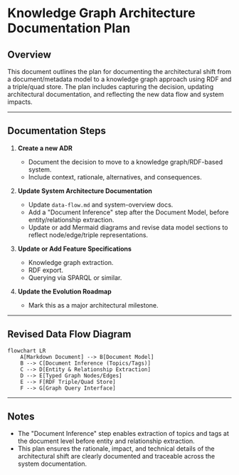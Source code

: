 # Knowledge Graph Architecture Documentation Plan

## Overview

This document outlines the plan for documenting the architectural shift from a document/metadata model to a knowledge graph approach using RDF and a triple/quad store. The plan includes capturing the decision, updating architectural documentation, and reflecting the new data flow and system impacts.

---

## Documentation Steps

1. **Create a new ADR**  
   - Document the decision to move to a knowledge graph/RDF-based system.
   - Include context, rationale, alternatives, and consequences.

2. **Update System Architecture Documentation**  
   - Update `data-flow.md` and system-overview docs.
   - Add a "Document Inference" step after the Document Model, before entity/relationship extraction.
   - Update or add Mermaid diagrams and revise data model sections to reflect node/edge/triple representations.

3. **Update or Add Feature Specifications**  
   - Knowledge graph extraction.
   - RDF export.
   - Querying via SPARQL or similar.

4. **Update the Evolution Roadmap**  
   - Mark this as a major architectural milestone.

---

## Revised Data Flow Diagram

```mermaid
flowchart LR
    A[Markdown Document] --> B[Document Model]
    B --> C[Document Inference (Topics/Tags)]
    C --> D[Entity & Relationship Extraction]
    D --> E[Typed Graph Nodes/Edges]
    E --> F[RDF Triple/Quad Store]
    F --> G[Graph Query Interface]
```

---

## Notes

- The "Document Inference" step enables extraction of topics and tags at the document level before entity and relationship extraction.
- This plan ensures the rationale, impact, and technical details of the architectural shift are clearly documented and traceable across the system documentation.